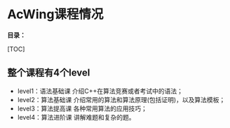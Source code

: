 # AcWing课程情况

**目录：**

[TOC]

## 整个课程有4个level

* level1：语法基础课
   介绍C++在算法竞赛或者考试中的语法；
* level2：算法基础课
   介绍常用的算法和算法原理(包括证明)，以及算法模板；
* level3：算法提高课
   各种常用算法的应用技巧；
* level4：算法进阶课
   讲解难题和复杂的题。
